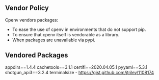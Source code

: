 Vendor Policy
-------------
Cpenv vendors packages:

- To ease the use of cpenv in environments that do not support
  pip.
- To ensure that cpenv itself is vendorable as a library.
- When packages are unavailable via pypi.


Vendored Packages
-----------------
appdirs==1.4.4
cachetools==3.1.1
certifi==2020.04.05.1
pyyaml==5.3.1
shotgun_api3==3.2.4
terminalsize - https://gist.github.com/jtriley/1108174
